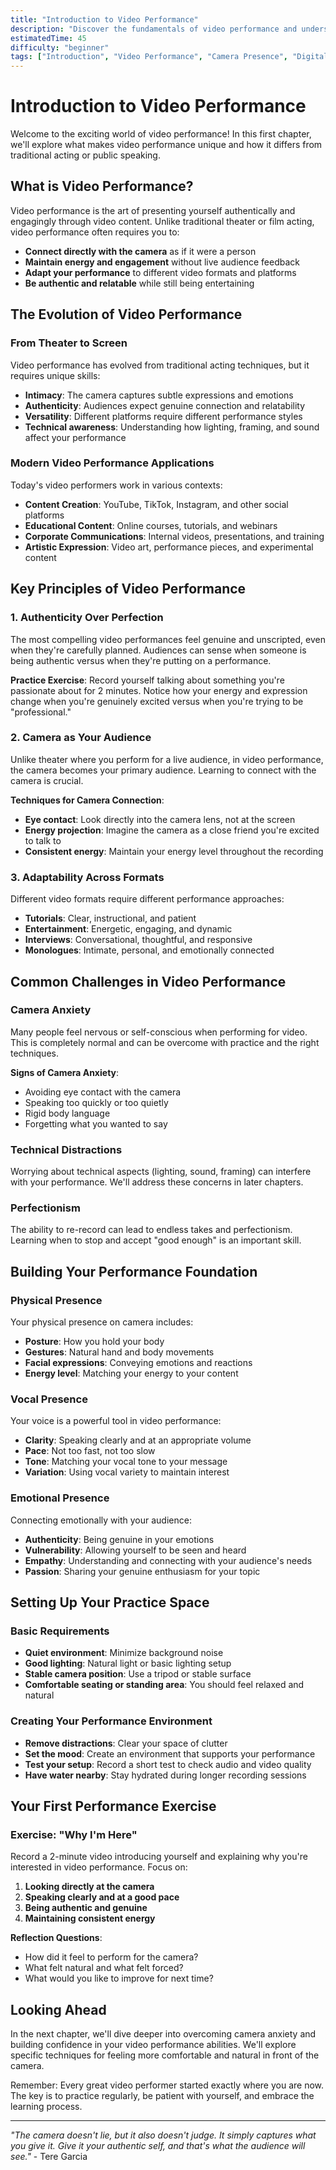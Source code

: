 ```yaml
---
title: "Introduction to Video Performance"
description: "Discover the fundamentals of video performance and understand how to create authentic, engaging content for digital audiences."
estimatedTime: 45
difficulty: "beginner"
tags: ["Introduction", "Video Performance", "Camera Presence", "Digital Media"]
---
```


# Introduction to Video Performance

Welcome to the exciting world of video performance! In this first chapter, we'll explore what makes video performance unique and how it differs from traditional acting or public speaking.

## What is Video Performance?

Video performance is the art of presenting yourself authentically and engagingly through video content. Unlike traditional theater or film acting, video performance often requires you to:

- **Connect directly with the camera** as if it were a person
- **Maintain energy and engagement** without live audience feedback
- **Adapt your performance** to different video formats and platforms
- **Be authentic and relatable** while still being entertaining

## The Evolution of Video Performance

### From Theater to Screen
Video performance has evolved from traditional acting techniques, but it requires unique skills:

- **Intimacy**: The camera captures subtle expressions and emotions
- **Authenticity**: Audiences expect genuine connection and relatability
- **Versatility**: Different platforms require different performance styles
- **Technical awareness**: Understanding how lighting, framing, and sound affect your performance

### Modern Video Performance Applications
Today's video performers work in various contexts:

- **Content Creation**: YouTube, TikTok, Instagram, and other social platforms
- **Educational Content**: Online courses, tutorials, and webinars
- **Corporate Communications**: Internal videos, presentations, and training
- **Artistic Expression**: Video art, performance pieces, and experimental content

## Key Principles of Video Performance

### 1. Authenticity Over Perfection
The most compelling video performances feel genuine and unscripted, even when they're carefully planned. Audiences can sense when someone is being authentic versus when they're putting on a performance.

**Practice Exercise**: Record yourself talking about something you're passionate about for 2 minutes. Notice how your energy and expression change when you're genuinely excited versus when you're trying to be "professional."

### 2. Camera as Your Audience
Unlike theater where you perform for a live audience, in video performance, the camera becomes your primary audience. Learning to connect with the camera is crucial.

**Techniques for Camera Connection**:
- **Eye contact**: Look directly into the camera lens, not at the screen
- **Energy projection**: Imagine the camera as a close friend you're excited to talk to
- **Consistent energy**: Maintain your energy level throughout the recording

### 3. Adaptability Across Formats
Different video formats require different performance approaches:

- **Tutorials**: Clear, instructional, and patient
- **Entertainment**: Energetic, engaging, and dynamic
- **Interviews**: Conversational, thoughtful, and responsive
- **Monologues**: Intimate, personal, and emotionally connected

## Common Challenges in Video Performance

### Camera Anxiety
Many people feel nervous or self-conscious when performing for video. This is completely normal and can be overcome with practice and the right techniques.

**Signs of Camera Anxiety**:
- Avoiding eye contact with the camera
- Speaking too quickly or too quietly
- Rigid body language
- Forgetting what you wanted to say

### Technical Distractions
Worrying about technical aspects (lighting, sound, framing) can interfere with your performance. We'll address these concerns in later chapters.

### Perfectionism
The ability to re-record can lead to endless takes and perfectionism. Learning when to stop and accept "good enough" is an important skill.

## Building Your Performance Foundation

### Physical Presence
Your physical presence on camera includes:

- **Posture**: How you hold your body
- **Gestures**: Natural hand and body movements
- **Facial expressions**: Conveying emotions and reactions
- **Energy level**: Matching your energy to your content

### Vocal Presence
Your voice is a powerful tool in video performance:

- **Clarity**: Speaking clearly and at an appropriate volume
- **Pace**: Not too fast, not too slow
- **Tone**: Matching your vocal tone to your message
- **Variation**: Using vocal variety to maintain interest

### Emotional Presence
Connecting emotionally with your audience:

- **Authenticity**: Being genuine in your emotions
- **Vulnerability**: Allowing yourself to be seen and heard
- **Empathy**: Understanding and connecting with your audience's needs
- **Passion**: Sharing your genuine enthusiasm for your topic

## Setting Up Your Practice Space

### Basic Requirements
- **Quiet environment**: Minimize background noise
- **Good lighting**: Natural light or basic lighting setup
- **Stable camera position**: Use a tripod or stable surface
- **Comfortable seating or standing area**: You should feel relaxed and natural

### Creating Your Performance Environment
- **Remove distractions**: Clear your space of clutter
- **Set the mood**: Create an environment that supports your performance
- **Test your setup**: Record a short test to check audio and video quality
- **Have water nearby**: Stay hydrated during longer recording sessions

## Your First Performance Exercise

### Exercise: "Why I'm Here"
Record a 2-minute video introducing yourself and explaining why you're interested in video performance. Focus on:

1. **Looking directly at the camera**
2. **Speaking clearly and at a good pace**
3. **Being authentic and genuine**
4. **Maintaining consistent energy**

**Reflection Questions**:
- How did it feel to perform for the camera?
- What felt natural and what felt forced?
- What would you like to improve for next time?

## Looking Ahead

In the next chapter, we'll dive deeper into overcoming camera anxiety and building confidence in your video performance abilities. We'll explore specific techniques for feeling more comfortable and natural in front of the camera.

Remember: Every great video performer started exactly where you are now. The key is to practice regularly, be patient with yourself, and embrace the learning process.

---

*"The camera doesn't lie, but it also doesn't judge. It simply captures what you give it. Give it your authentic self, and that's what the audience will see."* - Tere Garcia
